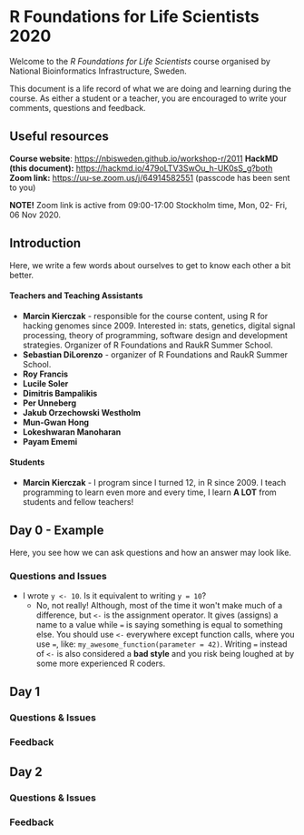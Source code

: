 # R Foundations for Life Scientists 2020

Welcome to the *R Foundations for Life Scientists* course organised by National Bioinformatics Infrastructure, Sweden. 

This document is a life record of what we are doing and learning during the course. As either a student or a teacher, you are encouraged to write your comments, questions and feedback.

## Useful resources

**Course website**: https://nbisweden.github.io/workshop-r/2011
**HackMD (this document):** https://hackmd.io/479oLTV3SwOu_h-UK0sS_g?both
**Zoom link:** https://uu-se.zoom.us/j/64914582551 (passcode has been sent to you)

**NOTE!** Zoom link is active from 09:00-17:00 Stockholm time, Mon, 02- Fri, 06 Nov 2020. 

## Introduction
Here, we write a few words about ourselves to get to know each other a bit better.

#### Teachers and Teaching Assistants
* **Marcin Kierczak** - responsible for the course content, using R for hacking genomes since 2009. Interested in: stats, genetics, digital signal processing, theory of programming, software design and development strategies. Organizer of R Foundations and RaukR Summer School.
* **Sebastian DiLorenzo** - organizer of R Foundations and RaukR Summer School.
* **Roy Francis** 
* **Lucile Soler**
* **Dimitris Bampalikis**
* **Per Unneberg**
* **Jakub Orzechowski Westholm**
* **Mun-Gwan Hong**
* **Lokeshwaran Manoharan**
* **Payam Ememi**

#### Students
* **Marcin Kierczak** - I program since I turned 12, in R since 2009. I teach programming to learn even more and every time, I learn **A LOT** from students and fellow teachers!

## Day 0 - Example
Here, you see how we can ask questions and how an answer may look like.

### Questions and Issues
- I wrote `y <- 10`. Is it equivalent to writing `y = 10`?
    - No, not really! Although, most of the time it won't make much of a difference, but `<-` is the assignment operator. It gives (assigns) a name to a value while `=` is saying something is equal to something else. You should use `<-` everywhere except function calls, where you use `=`, like: `my_awesome_function(parameter = 42)`. Writing `=` instead of `<-` is also considered a **bad style** and you risk being loughed at by some more experienced R coders.

## Day 1

### Questions & Issues

### Feedback

## Day 2

### Questions & Issues

### Feedback
